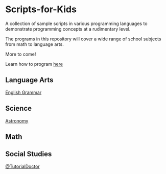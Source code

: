 # Scripts-for-Kids
A collection of sample scripts in various programming languages to demonstrate programming concepts at a rudimentary level.

The programs in this repository will cover a wide range of school subjects from math to language arts. 

More to come!

Learn how to program [here](https://github.com/TutorialDoctor/Software_Development)

## Language Arts
[English Grammar](https://github.com/TutorialDoctor/Scripts-for-Kids/blob/master/Python/english_grammar.py)

## Science
[Astronomy](https://github.com/TutorialDoctor/Scripts-for-Kids/blob/master/Python/astronomy.py)
## Math

## Social Studies

[@TutorialDoctor](https://twitter.com/TutorialDoctor)
